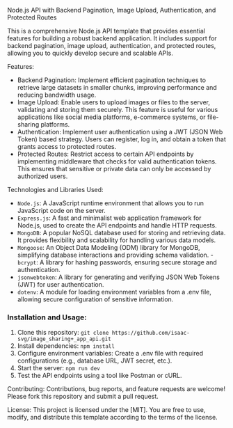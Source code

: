 Node.js API with Backend Pagination, Image Upload, Authentication, and Protected Routes

This is a comprehensive Node.js API template that provides essential features for building a robust backend application. It includes support for backend pagination, image upload, authentication, and protected routes, allowing you to quickly develop secure and scalable APIs.

Features:

- Backend Pagination: Implement efficient pagination techniques to retrieve large datasets in smaller chunks, improving performance and reducing bandwidth usage.
- Image Upload: Enable users to upload images or files to the server, validating and storing them securely. This feature is useful for various applications like social media platforms, e-commerce systems, or file-sharing platforms.
- Authentication: Implement user authentication using a JWT (JSON Web Token) based strategy. Users can register, log in, and obtain a token that grants access to protected routes.
- Protected Routes: Restrict access to certain API endpoints by implementing middleware that checks for valid authentication tokens. This ensures that sensitive or private data can only be accessed by authorized users.

Technologies and Libraries Used:

- `Node.js`: A JavaScript runtime environment that allows you to run JavaScript code on the server.
- `Express.js`: A fast and minimalist web application framework for Node.js, used to create the API endpoints and handle HTTP requests.
- `MongoDB`: A popular NoSQL database used for storing and retrieving data. It provides flexibility and scalability for handling various data models.
- `Mongoose`: An Object Data Modeling (ODM) library for MongoDB, simplifying database interactions and providing schema validation. -` bcrypt`: A library for hashing passwords, ensuring secure storage and authentication.
- `jsonwebtoken`: A library for generating and verifying JSON Web Tokens (JWT) for user authentication.
- `dotenv`: A module for loading environment variables from a .env file, allowing secure configuration of sensitive information.

### Installation and Usage:

1. Clone this repository: `git clone https://github.com/isaac-svg/image_sharing+_app_api.git`
2. Install dependencies: `npm install`
3. Configure environment variables: Create a .env file with required configurations (e.g., database URL, JWT secret, etc.).
4. Start the server: `npm run dev`
5. Test the API endpoints using a tool like Postman or cURL.

Contributing:
Contributions, bug reports, and feature requests are welcome! Please fork this repository and submit a pull request.

License:
This project is licensed under the [MIT]. You are free to use, modify, and distribute this template according to the terms of the license.
